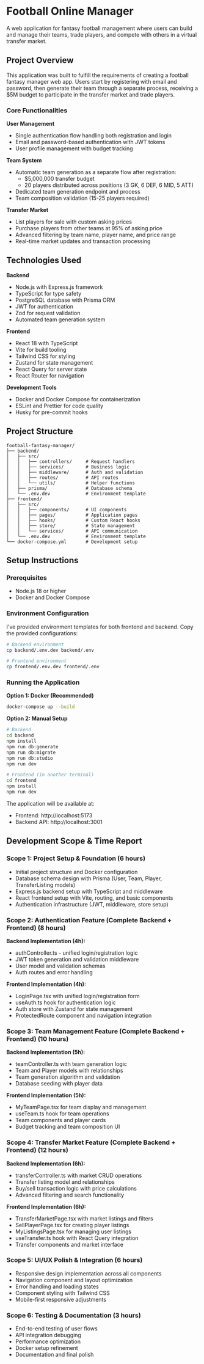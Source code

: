 # Football Online Manager

A web application for fantasy football management where users can build and manage their teams, trade players, and compete with others in a virtual transfer market.

## Project Overview

This application was built to fulfill the requirements of creating a football fantasy manager web app. Users start by registering with email and password, then generate their team through a separate process, receiving a $5M budget to participate in the transfer market and trade players.

### Core Functionalities

**User Management**

- Single authentication flow handling both registration and login
- Email and password-based authentication with JWT tokens
- User profile management with budget tracking

**Team System**

- Automatic team generation as a separate flow after registration:
  - $5,000,000 transfer budget
  - 20 players distributed across positions (3 GK, 6 DEF, 6 MID, 5 ATT)
- Dedicated team generation endpoint and process
- Team composition validation (15-25 players required)

**Transfer Market**

- List players for sale with custom asking prices
- Purchase players from other teams at 95% of asking price
- Advanced filtering by team name, player name, and price range
- Real-time market updates and transaction processing

## Technologies Used

**Backend**

- Node.js with Express.js framework
- TypeScript for type safety
- PostgreSQL database with Prisma ORM
- JWT for authentication
- Zod for request validation
- Automated team generation system

**Frontend**

- React 18 with TypeScript
- Vite for build tooling
- Tailwind CSS for styling
- Zustand for state management
- React Query for server state
- React Router for navigation

**Development Tools**

- Docker and Docker Compose for containerization
- ESLint and Prettier for code quality
- Husky for pre-commit hooks

## Project Structure

```
football-fantasy-manager/
├── backend/
│   ├── src/
│   │   ├── controllers/     # Request handlers
│   │   ├── services/        # Business logic
│   │   ├── middleware/      # Auth and validation
│   │   ├── routes/          # API routes
│   │   └── utils/           # Helper functions
│   ├── prisma/              # Database schema
│   └── .env.dev             # Environment template
├── frontend/
│   ├── src/
│   │   ├── components/      # UI components
│   │   ├── pages/           # Application pages
│   │   ├── hooks/           # Custom React hooks
│   │   ├── store/           # State management
│   │   └── services/        # API communication
│   └── .env.dev             # Environment template
└── docker-compose.yml       # Development setup
```

## Setup Instructions

### Prerequisites

- Node.js 18 or higher
- Docker and Docker Compose

### Environment Configuration

I've provided environment templates for both frontend and backend. Copy the provided configurations:

```bash
# Backend environment
cp backend/.env.dev backend/.env

# Frontend environment
cp frontend/.env.dev frontend/.env
```

### Running the Application

**Option 1: Docker (Recommended)**

```bash
docker-compose up --build
```

**Option 2: Manual Setup**

```bash
# Backend
cd backend
npm install
npm run db:generate
npm run db:migrate
npm run db:studio
npm run dev

# Frontend (in another terminal)
cd frontend
npm install
npm run dev
```

The application will be available at:

- Frontend: http://localhost:5173
- Backend API: http://localhost:3001

## Development Scope & Time Report

### Scope 1: Project Setup & Foundation (6 hours)

- Initial project structure and Docker configuration
- Database schema design with Prisma (User, Team, Player, TransferListing models)
- Express.js backend setup with TypeScript and middleware
- React frontend setup with Vite, routing, and basic components
- Authentication infrastructure (JWT, middleware, store setup)

### Scope 2: Authentication Feature (Complete Backend + Frontend) (8 hours)

**Backend Implementation (4h):**

- authController.ts - unified login/registration logic
- JWT token generation and validation middleware
- User model and validation schemas
- Auth routes and error handling

**Frontend Implementation (4h):**

- LoginPage.tsx with unified login/registration form
- useAuth.ts hook for authentication logic
- Auth store with Zustand for state management
- ProtectedRoute component and navigation integration

### Scope 3: Team Management Feature (Complete Backend + Frontend) (10 hours)

**Backend Implementation (5h):**

- teamController.ts with team generation logic
- Team and Player models with relationships
- Team generation algorithm and validation
- Database seeding with player data

**Frontend Implementation (5h):**

- MyTeamPage.tsx for team display and management
- useTeam.ts hook for team operations
- Team components and player cards
- Budget tracking and team composition UI

### Scope 4: Transfer Market Feature (Complete Backend + Frontend) (12 hours)

**Backend Implementation (6h):**

- transferController.ts with market CRUD operations
- Transfer listing model and relationships
- Buy/sell transaction logic with price calculations
- Advanced filtering and search functionality

**Frontend Implementation (6h):**

- TransferMarketPage.tsx with market listings and filters
- SellPlayerPage.tsx for creating player listings
- MyListingsPage.tsx for managing user listings
- useTransfer.ts hook with React Query integration
- Transfer components and market interface

### Scope 5: UI/UX Polish & Integration (6 hours)

- Responsive design implementation across all components
- Navigation component and layout optimization
- Error handling and loading states
- Component styling with Tailwind CSS
- Mobile-first responsive adjustments

### Scope 6: Testing & Documentation (3 hours)

- End-to-end testing of user flows
- API integration debugging
- Performance optimization
- Docker setup refinement
- Documentation and final polish
